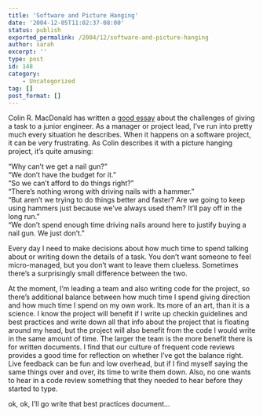 ```yaml
---
title: 'Software and Picture Hanging'
date: '2004-12-05T11:02:37-08:00'
status: publish
exported_permalink: /2004/12/software-and-picture-hanging
author: sarah
excerpt: ''
type: post
id: 148
category:
    - Uncategorized
tag: []
post_format: []
---
```

Colin R. MacDonald has written a [good essay](http://www.livejournal.com/users/colinmac/19152.html) about the challenges of giving a task to a junior engineer. As a manager or project lead, I’ve run into pretty much every situation he describes. When it happens on a software project, it can be very frustrating. As Colin describes it with a picture hanging project, it’s quite amusing:

“Why can’t we get a nail gun?”  
“We don’t have the budget for it.”  
“So we can’t afford to do things right?”  
“There’s nothing wrong with driving nails with a hammer.”  
“But aren’t we trying to do things better and faster? Are we going to keep using hammers just because we’ve always used them? It’ll pay off in the long run.”  
“We don’t spend enough time driving nails around here to justify buying a nail gun. We just don’t.”

Every day I need to make decisions about how much time to spend talking about or writing down the details of a task. You don’t want someone to feel micro-managed, but you don’t want to leave them clueless. Sometimes there’s a surprisingly small difference between the two.

At the moment, I’m leading a team and also writing code for the project, so there’s additional balance between how much time I spend giving direction and how much time I spend on my own work. Its more of an art, than it is a science. I know the project will benefit if I write up checkin guidelines and best practices and write down all that info about the project that is floating around my head, but the project will also benefit from the code I would write in the same amount of time. The larger the team is the more benefit there is for written documents. I find that our culture of frequent code reviews provides a good time for reflection on whether I’ve got the balance right. Live feedback can be fun and low overhead, but if I find myself saying the same things over and over, its time to write them down. Also, no one wants to hear in a code review something that they needed to hear before they started to type.

ok, ok, I’ll go write that best practices document…